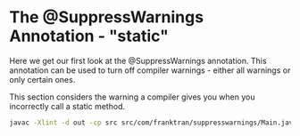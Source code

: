# The @SuppressWarnings Annotation - "static"

Here we get our first look at the @SuppressWarnings annotation. This annotation can be used to turn off compiler warnings - either all warnings or only certain ones. 

This section considers the warning a compiler gives you when you incorrectly call a static method.

```bash
javac -Xlint -d out -cp src src/com/franktran/suppresswarnings/Main.java
```
